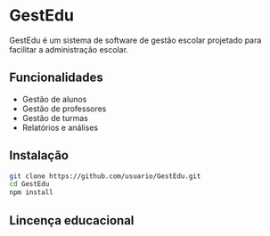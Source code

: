 # GestEdu

GestEdu é um sistema de software de gestão escolar projetado para facilitar a administração escolar.

## Funcionalidades
- Gestão de alunos
- Gestão de professores
- Gestão de turmas
- Relatórios e análises

## Instalação
```bash
git clone https://github.com/usuario/GestEdu.git
cd GestEdu
npm install
```

## Lincença educacional 
